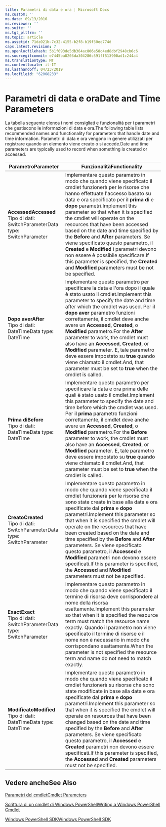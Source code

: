 ```yaml
---
title: Parametri di data e ora | Microsoft Docs
ms.custom: ''
ms.date: 09/13/2016
ms.reviewer: ''
ms.suite: ''
ms.tgt_pltfrm: ''
ms.topic: article
ms.assetid: 71da921b-7c32-4155-b2f8-b19f30ec774d
caps.latest.revision: 7
ms.openlocfilehash: 5b1f093de5db364ac806e58c4ed8dbf2948cb6c6
ms.sourcegitcommit: e7445ba8203da304286c591ff513900ad1c244a4
ms.translationtype: MT
ms.contentlocale: it-IT
ms.lasthandoff: 04/23/2019
ms.locfileid: "62068233"
---
```

# <a name="date-and-time-parameters"></a><span data-ttu-id="e4f44-102">Parametri di data e ora</span><span class="sxs-lookup"><span data-stu-id="e4f44-102">Date and Time Parameters</span></span>

<span data-ttu-id="e4f44-103">La tabella seguente elenca i nomi consigliati e funzionalità per i parametri che gestiscono le informazioni di data e ora.</span><span class="sxs-lookup"><span data-stu-id="e4f44-103">The following table lists recommended names and functionality for parameters that handle date and time information.</span></span> <span data-ttu-id="e4f44-104">Parametri di data e ora vengono in genere utilizzati per registrare quando un elemento viene creato o si accede.</span><span class="sxs-lookup"><span data-stu-id="e4f44-104">Date and time parameters are typically used to record when something is created or accessed.</span></span>

|<span data-ttu-id="e4f44-105">Parametro</span><span class="sxs-lookup"><span data-stu-id="e4f44-105">Parameter</span></span>|<span data-ttu-id="e4f44-106">Funzionalità</span><span class="sxs-lookup"><span data-stu-id="e4f44-106">Functionality</span></span>|
|---|---|
|<span data-ttu-id="e4f44-107">**Accessed**</span><span class="sxs-lookup"><span data-stu-id="e4f44-107">**Accessed**</span></span><br><span data-ttu-id="e4f44-108">Tipo di dati: SwitchParameter</span><span class="sxs-lookup"><span data-stu-id="e4f44-108">Data type: SwitchParameter</span></span>|<span data-ttu-id="e4f44-109">Implementare questo parametro in modo che quando viene specificato il cmdlet funzionerà per le risorse che hanno effettuate l'accesso basato su data e ora specificato per il **prima di** e **dopo** parametri.</span><span class="sxs-lookup"><span data-stu-id="e4f44-109">Implement this parameter so that when it is specified the cmdlet will operate on the resources that have been accessed based on the date and time specified by the **Before** and **After** parameters.</span></span> <span data-ttu-id="e4f44-110">Se viene specificato questo parametro, il **Created** e **Modified** i parametri devono non essere è possibile specificare.</span><span class="sxs-lookup"><span data-stu-id="e4f44-110">If this parameter is specified, the **Created** and **Modified** parameters must be not be specified.</span></span>|
|<span data-ttu-id="e4f44-111">**Dopo aver**</span><span class="sxs-lookup"><span data-stu-id="e4f44-111">**After**</span></span><br><span data-ttu-id="e4f44-112">Tipo di dati: DateTime</span><span class="sxs-lookup"><span data-stu-id="e4f44-112">Data type: DateTime</span></span>|<span data-ttu-id="e4f44-113">Implementare questo parametro per specificare la data e l'ora dopo il quale è stato usato il cmdlet.</span><span class="sxs-lookup"><span data-stu-id="e4f44-113">Implement this parameter to specify the date and time after which the cmdlet was used.</span></span> <span data-ttu-id="e4f44-114">Per il **dopo aver** parametro funzioni correttamente, il cmdlet deve anche avere un **Accessed**, **Created**, o **Modified** parametro.</span><span class="sxs-lookup"><span data-stu-id="e4f44-114">For the **After** parameter to work, the cmdlet must also have an **Accessed**, **Created**, or **Modified** parameter.</span></span> <span data-ttu-id="e4f44-115">E, tale parametro deve essere impostato su **true** quando viene chiamato il cmdlet.</span><span class="sxs-lookup"><span data-stu-id="e4f44-115">And, that parameter must be set to **true** when the cmdlet is called.</span></span>|
|<span data-ttu-id="e4f44-116">**Prima di**</span><span class="sxs-lookup"><span data-stu-id="e4f44-116">**Before**</span></span><br><span data-ttu-id="e4f44-117">Tipo di dati: DateTime</span><span class="sxs-lookup"><span data-stu-id="e4f44-117">Data type: DateTime</span></span>|<span data-ttu-id="e4f44-118">Implementare questo parametro per specificare la data e ora prima delle quali è stato usato il cmdlet.</span><span class="sxs-lookup"><span data-stu-id="e4f44-118">Implement this parameter to specify the date and time before which the cmdlet was used.</span></span> <span data-ttu-id="e4f44-119">Per il **prima** parametro funzioni correttamente, il cmdlet deve anche avere un **Accessed**, **Created**, o **Modified** parametro.</span><span class="sxs-lookup"><span data-stu-id="e4f44-119">For the **Before** parameter to work, the cmdlet must also have an **Accessed**, **Created**, or **Modified** parameter.</span></span> <span data-ttu-id="e4f44-120">E, tale parametro deve essere impostato su **true** quando viene chiamato il cmdlet.</span><span class="sxs-lookup"><span data-stu-id="e4f44-120">And, that parameter must be set to **true** when the cmdlet is called.</span></span>|
|<span data-ttu-id="e4f44-121">**Creato**</span><span class="sxs-lookup"><span data-stu-id="e4f44-121">**Created**</span></span><br><span data-ttu-id="e4f44-122">Tipo di dati: SwitchParameter</span><span class="sxs-lookup"><span data-stu-id="e4f44-122">Data type: SwitchParameter</span></span>|<span data-ttu-id="e4f44-123">Implementare questo parametro in modo che quando viene specificato il cmdlet funzionerà per le risorse che sono state create in base alla data e ora specificate dal **prima** e **dopo** parametri.</span><span class="sxs-lookup"><span data-stu-id="e4f44-123">Implement this parameter so that when it is specified the cmdlet will operate on the resources that have been created based on the date and time specified by the **Before** and **After** parameters.</span></span> <span data-ttu-id="e4f44-124">Se viene specificato questo parametro, il **Accessed** e **Modified** parametri non devono essere specificati.</span><span class="sxs-lookup"><span data-stu-id="e4f44-124">If this parameter is specified, the **Accessed** and **Modified** parameters must not be specified.</span></span>|
|<span data-ttu-id="e4f44-125">**Exact**</span><span class="sxs-lookup"><span data-stu-id="e4f44-125">**Exact**</span></span><br><span data-ttu-id="e4f44-126">Tipo di dati: SwitchParameter</span><span class="sxs-lookup"><span data-stu-id="e4f44-126">Data type: SwitchParameter</span></span>|<span data-ttu-id="e4f44-127">Implementare questo parametro in modo che quando viene specificato il termine di risorsa deve corrispondere al nome della risorsa esattamente.</span><span class="sxs-lookup"><span data-stu-id="e4f44-127">Implement this parameter so that when it is specified the resource term must match the resource name exactly.</span></span> <span data-ttu-id="e4f44-128">Quando il parametro non viene specificato il termine di risorse e il nome non è necessario in modo che corrispondano esattamente.</span><span class="sxs-lookup"><span data-stu-id="e4f44-128">When the parameter is not specified the resource term and name do not need to match exactly.</span></span>|
|<span data-ttu-id="e4f44-129">**Modificato**</span><span class="sxs-lookup"><span data-stu-id="e4f44-129">**Modified**</span></span><br><span data-ttu-id="e4f44-130">Tipo di dati: DateTime</span><span class="sxs-lookup"><span data-stu-id="e4f44-130">Data type: DateTime</span></span>|<span data-ttu-id="e4f44-131">Implementare questo parametro in modo che quando viene specificato il cmdlet funzionerà su risorse che sono state modificate in base alla data e ora specificate dal **prima** e **dopo** parametri.</span><span class="sxs-lookup"><span data-stu-id="e4f44-131">Implement this parameter so that when it is specified the cmdlet will operate on resources that have been changed based on the date and time specified by the **Before** and **After** parameters.</span></span> <span data-ttu-id="e4f44-132">Se viene specificato questo parametro, il **Accessed** e **Created** parametri non devono essere specificati.</span><span class="sxs-lookup"><span data-stu-id="e4f44-132">If this parameter is specified, the **Accessed** and **Created** parameters must not be specified.</span></span>|
## <a name="see-also"></a><span data-ttu-id="e4f44-133">Vedere anche</span><span class="sxs-lookup"><span data-stu-id="e4f44-133">See Also</span></span>

[<span data-ttu-id="e4f44-134">Parametri del cmdlet</span><span class="sxs-lookup"><span data-stu-id="e4f44-134">Cmdlet Parameters</span></span>](./cmdlet-parameters.md)

[<span data-ttu-id="e4f44-135">Scrittura di un cmdlet di Windows PowerShell</span><span class="sxs-lookup"><span data-stu-id="e4f44-135">Writing a Windows PowerShell Cmdlet</span></span>](./writing-a-windows-powershell-cmdlet.md)

[<span data-ttu-id="e4f44-136">Windows PowerShell SDK</span><span class="sxs-lookup"><span data-stu-id="e4f44-136">Windows PowerShell SDK</span></span>](../windows-powershell-reference.md)
